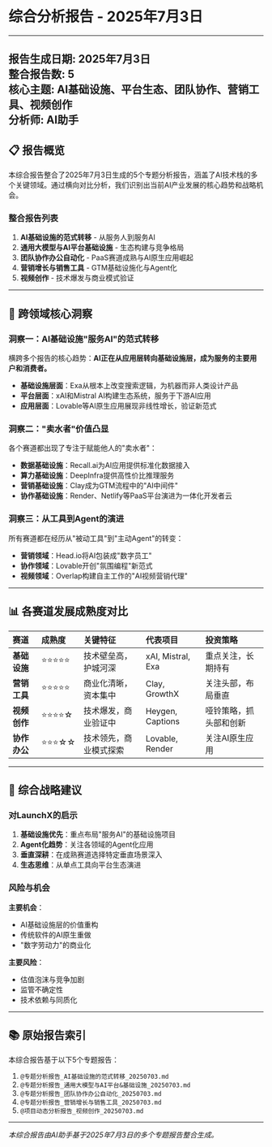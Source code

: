 # 综合分析报告 - 2025年7月3日

---
**报告生成日期:** 2025年7月3日  
**整合报告数:** 5  
**核心主题:** AI基础设施、平台生态、团队协作、营销工具、视频创作  
**分析师:** AI助手  
---

## 📋 **报告概览**

本综合报告整合了2025年7月3日生成的5个专题分析报告，涵盖了AI技术栈的多个关键领域。通过横向对比分析，我们识别出当前AI产业发展的核心趋势和战略机会。

### **整合报告列表**
1. **AI基础设施的范式转移** - 从服务人到服务AI
2. **通用大模型与AI平台基础设施** - 生态构建与竞争格局
3. **团队协作办公自动化** - PaaS赛道成熟与AI原生应用崛起
4. **营销增长与销售工具** - GTM基础设施化与Agent化
5. **视频创作** - 技术爆发与商业模式验证

---

## 🎯 **跨领域核心洞察**

### **洞察一：AI基础设施"服务AI"的范式转移**

横跨多个报告的核心趋势：**AI正在从应用层转向基础设施层，成为服务的主要用户和消费者。**

- **基础设施层面**：Exa从根本上改变搜索逻辑，为机器而非人类设计产品
- **平台层面**：xAI和Mistral AI构建生态系统，服务于下游AI应用
- **应用层面**：Lovable等AI原生应用展现非线性增长，验证新范式

### **洞察二："卖水者"价值凸显**

各个赛道都出现了专注于赋能他人的"卖水者"：

- **数据基础设施**：Recall.ai为AI应用提供标准化数据接入
- **算力基础设施**：DeepInfra提供高性价比推理服务
- **营销基础设施**：Clay成为GTM流程中的"AI中间件"
- **协作基础设施**：Render、Netlify等PaaS平台演进为一体化开发者云

### **洞察三：从工具到Agent的演进**

所有赛道都在经历从"被动工具"到"主动Agent"的转变：

- **营销领域**：Head.io将AI包装成"数字员工"
- **协作领域**：Lovable开创"氛围编程"新范式
- **视频领域**：Overlap构建自主工作的"AI视频营销代理"

---

## 📊 **各赛道发展成熟度对比**

| 赛道 | 成熟度 | 关键特征 | 代表项目 | 投资策略 |
|:-----|:-------|:---------|:---------|:---------|
| **基础设施** | ⭐⭐⭐⭐⭐ | 技术壁垒高，护城河深 | xAI, Mistral, Exa | 重点关注，长期持有 |
| **营销工具** | ⭐⭐⭐⭐⭐ | 商业化清晰，资本集中 | Clay, GrowthX | 关注头部，布局垂直 |
| **视频创作** | ⭐⭐⭐⭐☆ | 技术爆发，商业验证中 | Heygen, Captions | 哑铃策略，抓头部和创新 |
| **协作办公** | ⭐⭐⭐☆☆ | 技术领先，商业模式探索 | Lovable, Render | 关注AI原生应用 |

---

## 🔮 **综合战略建议**

### **对LaunchX的启示**

1. **基础设施优先**：重点布局"服务AI"的基础设施项目
2. **Agent化趋势**：关注各领域的Agent化应用
3. **垂直深耕**：在成熟赛道选择特定垂直场景深入
4. **生态思维**：从单点工具向平台生态演进

### **风险与机会**

**主要机会**：
- AI基础设施层的价值重构
- 传统软件的AI原生重做
- "数字劳动力"的商业化

**主要风险**：
- 估值泡沫与竞争加剧
- 监管不确定性
- 技术依赖与同质化

---

## 📚 **原始报告索引**

本综合报告基于以下5个专题报告：

1. `@专题分析报告_AI基础设施的范式转移_20250703.md`
2. `@专题分析报告_通用大模型与AI平台&基础设施_20250703.md`
3. `@专题分析报告_团队协作办公自动化_20250703.md`
4. `@专题分析报告_营销增长与销售工具_20250703.md`
5. `@项目动态分析报告_视频创作_20250703.md`

---

*本综合报告由AI助手基于2025年7月3日的多个专题报告整合生成。* 